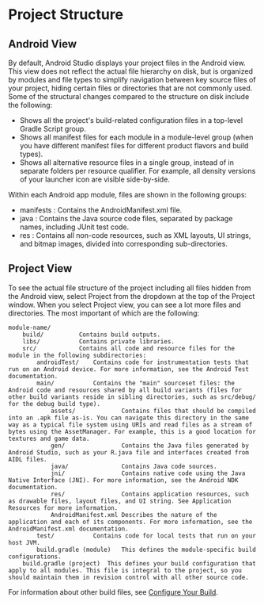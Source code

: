 # Project Structure

## Android View

By default, Android Studio displays your project files in the Android view. This view does not reflect the actual file hierarchy on disk, but is organized by modules and file types to simplify navigation between key source files of your project, hiding certain files or directories that are not commonly used. Some of the structural changes compared to the structure on disk include the following:
* Shows all the project's build-related configuration files in a top-level Gradle Script group.
* Shows all manifest files for each module in a module-level group (when you have different manifest files for different product flavors and build types).
* Shows all alternative resource files in a single group, instead of in separate folders per resource qualifier. For example, all density versions of your launcher icon are visible side-by-side.

Within each Android app module, files are shown in the following groups:
- manifests : Contains the AndroidManifest.xml file.
- java : Contains the Java source code files, separated by package names, including JUnit test code.
- res : Contains all non-code resources, such as XML layouts, UI strings, and bitmap images, divided into corresponding sub-directories.

## Project View

To see the actual file structure of the project including all files hidden from the Android view, select Project from the dropdown at the top of the Project window.
When you select Project view, you can see a lot more files and directories. The most important of which are the following:

    module-name/
        build/          Contains build outputs.
        libs/           Contains private libraries.
        src/            Contains all code and resource files for the module in the following subdirectories:
            androidTest/    Contains code for instrumentation tests that run on an Android device. For more information, see the Android Test documentation.
            main/           Contains the "main" sourceset files: the Android code and resources shared by all build variants (files for other build variants reside in sibling directories, such as src/debug/ for the debug build type).
                assets/             Contains files that should be compiled into an .apk file as-is. You can navigate this directory in the same way as a typical file system using URIs and read files as a stream of bytes using the AssetManager. For example, this is a good location for textures and game data.
                gen/                Contains the Java files generated by Android Studio, such as your R.java file and interfaces created from AIDL files.
                java/               Contains Java code sources.
                jni/                Contains native code using the Java Native Interface (JNI). For more information, see the Android NDK documentation.
                res/                Contains application resources, such as drawable files, layout files, and UI string. See Application Resources for more information.
                AndroidManifest.xml Describes the nature of the application and each of its components. For more information, see the AndroidManifest.xml documentation.
            test/           Contains code for local tests that run on your host JVM.
            build.gradle (module)   This defines the module-specific build configurations.
        build.gradle (project)  This defines your build configuration that apply to all modules. This file is integral to the project, so you should maintain them in revision control with all other source code.

For information about other build files, see [Configure Your Build](https://developer.android.com/studio/build/index.html).
